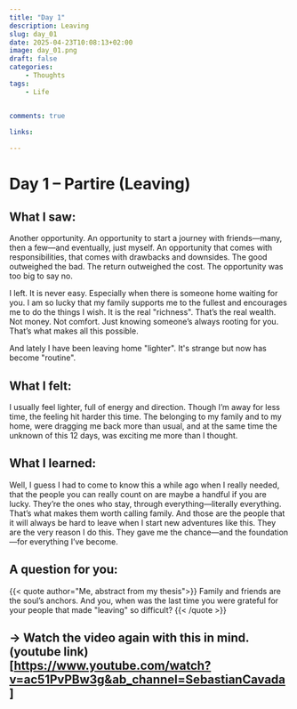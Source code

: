 ```yaml
---
title: "Day 1"
description: Leaving
slug: day_01
date: 2025-04-23T10:08:13+02:00
image: day_01.png
draft: false
categories:
    - Thoughts
tags:
    - Life


comments: true

links:
    
---
```


# Day 1 – Partire (Leaving)

## What I saw:
Another opportunity.
An opportunity to start a journey with friends—many, then a few—and eventually, just myself. An opportunity that comes with responsibilities, that comes with drawbacks and downsides. 
The good outweighed the bad. The return outweighed the cost. The opportunity was too big to say no.

I left. It is never easy. Especially when there is someone home waiting for you. I am so lucky that my family supports me to the fullest and encourages me to do the things I wish. It is the real "richness". That’s the real wealth. Not money. Not comfort. Just knowing someone’s always rooting for you. That’s what makes all this possible. 

And lately I have been leaving home "lighter". It's strange but now has become "routine".

## What I felt:
I usually feel lighter, full of energy and direction. Though I’m away for less time, the feeling hit harder this time. The belonging to my family and to my home, were dragging me back more than usual, and at the same time the unknown of this 12 days, was exciting me more than I thought.

## What I learned:
Well, I guess I had to come to know this a while ago when I really needed, that the people you can really count on are maybe a handful if you are lucky. They’re the ones who stay, through everything—literally everything. That’s what makes them worth calling family.
And those are the people that it will always be hard to leave when I start new adventures like this. They are the very reason I do this. They gave me the chance—and the foundation—for everything I’ve become.

## A question for you:

{{< quote author="Me, abstract from my thesis">}}
Family and friends are the soul’s anchors.
And you, when was the last time you were grateful for your people that made "leaving" so difficult? 
{{< /quote >}}

## → Watch the video again with this in mind. (youtube link)[https://www.youtube.com/watch?v=ac51PvPBw3g&ab_channel=SebastianCavada]
